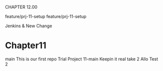 CHAPTER 12.00

feature/prj-11-setup
feature/prj-11-setup

Jenkins & New Change
# Chapter11

main
This is our first repo
Trial Project 11-main
Keepin it real
take 2
Allo
Test 2
